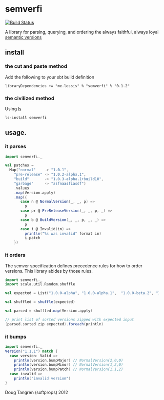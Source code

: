 # semverfi

[![Build Status](https://secure.travis-ci.org/softprops/semverfi.png)](http://travis-ci.org/softprops/semverfi)

A library for parsing, querying, and ordering the always faithful, always loyal [semantic versions][sv]


## install

### the cut and paste method

Add the following to your sbt build definition

    libraryDependencies += "me.lessis" % "semverfi" % "0.1.2"
    
### the civilized method

Using [ls](https://github.com/softprops/ls#readme)

    ls-install semverfi

## usage.


### it parses


```scala
import semverfi._

val patches =
  Map("normal"    -> "1.0.1",
    "pre-release" -> "1.0.2-alpha.1",
    "build"       -> "1.0.3-alpha.1+build10",
    "garbage"     -> "asfnaasfiasdf")
    .values
    .map(Version.apply)
    .map({
       case n @ NormalVersion(_, _, p) =>
         p
       case pr @ PreReleaseVersion(_, _, p, _) =>
         p
       case b @ BuildVersion(_, _, p, _, _) =>
         p
       case i @ Invalid(in) =>
         println("%s was invalid" format in)
         i.patch
    })
```

### it orders

The semver specification defines precedence rules for how to order versions.
This library abides by those rules.

```scala
import semverfi._
import scala.util.Random.shuffle

val expected = List("1.0.0-alpha", "1.0.0-alpha.1",  "1.0.0-beta.2", "1.0.0-beta.11", "1.0.0-rc.1", "1.0.0-rc.1+build.1", "1.0.0", "1.0.0+0.3.7", "1.3.7+build", "1.3.7+build.2.b8f12d7", "1.3.7+build.11.e0f985a")

val shuffled = shuffle(expected)

val parsed = shuffled.map(Version.apply)

// print list of sorted versions zipped with expected input
(parsed.sorted zip expected).foreach(println)
```

### it bumps

```scala
import semverfi._
Version("1.1.1") match {
  case version: Valid =>
    println(version.bumpMajor) // NormalVersion(2,0,0)
    println(version.bumpMinor) // NormalVersion(1,2,0)
    println(version.bumpPatch) // NormalVersion(1,1,2)
  case invalid =>
    println("invalid version")
}
```

Doug Tangren (softprops) 2012

[sv]: http://semver.org/
